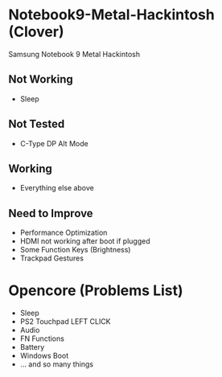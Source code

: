 # Notebook9-Metal-Hackintosh (Clover)
Samsung Notebook 9 Metal Hackintosh

## Not Working

- Sleep

## Not Tested

- C-Type DP Alt Mode

## Working

- Everything else above

## Need to Improve

- Performance Optimization
- HDMI not working after boot if plugged
- Some Function Keys (Brightness)
- Trackpad Gestures


# Opencore (Problems List)

- Sleep
- PS2 Touchpad LEFT CLICK
- Audio
- FN Functions
- Battery
- Windows Boot
- ... and so many things
